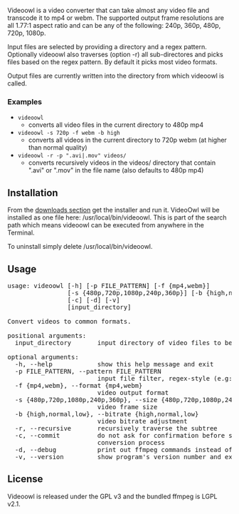 
Videoowl is a video converter that can take almost any video file and transcode it to mp4 or webm. The supported output frame resolutions are all 1.77:1 aspect ratio and can be any of the following: 240p, 360p, 480p, 720p, 1080p. 

Input files are selected by providing a directory and a regex pattern. Optionally videoowl also traverses (option -r) all sub-directores and picks files based on the regex pattern. By default it picks most video formats.

Output files are currently written into the directory from which videoowl is called.

### Examples

- `videoowl`
  - converts all video files in the current directory to 480p mp4
- `videoowl -s 720p -f webm -b high`
  - converts all videos in the current directory to 720p webm (at higher than normal quality)
- `videoowl -r -p ".avi|.mov" videos/`
  - converts recursively videos in the videos/ directory that contain ".avi" or ".mov" in the file name (also defaults to 480p mp4)


Installation
------------

From the [downloads section](https://github.com/stefanix/videoowl/downloads) get the installer and run it. VideoOwl will be installed as one file here: /usr/local/bin/videoowl. This is part of the search path which means videoowl can be executed from anywhere in the Terminal.

To uninstall simply delete /usr/local/bin/videoowl.



Usage
-------

<pre>
usage: videoowl [-h] [-p FILE_PATTERN] [-f {mp4,webm}]   
                [-s {480p,720p,1080p,240p,360p}] [-b {high,normal,low}] [-r]   
                [-c] [-d] [-v]   
                [input_directory]   

Convert videos to common formats.   

positional arguments:   
  input_directory       input directory of video files to be converted   

optional arguments:   
  -h, --help            show this help message and exit   
  -p FILE_PATTERN, --pattern FILE_PATTERN   
                        input file filter, regex-style (e.g: ".mov|.avi")   
  -f {mp4,webm}, --format {mp4,webm}   
                        video output format   
  -s {480p,720p,1080p,240p,360p}, --size {480p,720p,1080p,240p,360p}   
                        video frame size   
  -b {high,normal,low}, --bitrate {high,normal,low}   
                        video bitrate adjustment   
  -r, --recursive       recursively traverse the subtree   
  -c, --commit          do not ask for confirmation before starting the   
                        conversion process   
  -d, --debug           print out ffmpeg commands instead of executing   
  -v, --version         show program's version number and exit   
</pre>



License
--------

Videoowl is released under the GPL v3 and  the bundled ffmpeg is LGPL v2.1.